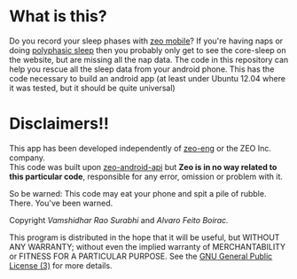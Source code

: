 What is this?
==

Do you record your sleep phases with [zeo mobile](http://www.myzeo.com/sleep/shop/featured-products/zeo-sleep-manager-mobile-pro.html)?
If you're having naps or doing [polyphasic sleep](http://six40winks.com/about/) 
then you probably only get to see the core-sleep on the website, but are missing all the nap data. 
The code in this repository can help you rescue all the sleep data from your android phone.
This has the code necessary to build an android app (at least under Ubuntu 12.04 where it was tested, 
but it should be quite universal)

Disclaimers!!
==

This app has been developed independently of [zeo-eng](https://github.com/zeoeng) or the ZEO Inc. company.	
This code was built upon [zeo-android-api](https://github.com/zeoeng/zeo-android-api)
but **Zeo is in no way related to this particular code**, responsible for any error, omission or problem with it.

So be warned: This code may eat your phone and spit a pile of rubble.  There. You've been warned.

Copyright *Vamshidhar Rao Surabhi* and *Alvaro Feito Boirac.*

This program is distributed in the hope that it will be useful,
but WITHOUT ANY WARRANTY; without even the implied warranty of
MERCHANTABILITY or FITNESS FOR A PARTICULAR PURPOSE.  See the
[GNU General Public License (3)](https://github.com/alphydan/zeo-android-csv/blob/master/LICENSE.txt) for more details.